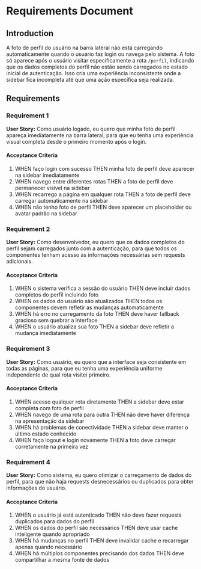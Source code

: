 # Requirements Document

## Introduction

A foto de perfil do usuário na barra lateral não está carregando automaticamente quando o usuário faz login ou navega pelo sistema. A foto só aparece após o usuário visitar especificamente a rota `/perfil`, indicando que os dados completos do perfil não estão sendo carregados no estado inicial de autenticação. Isso cria uma experiência inconsistente onde a sidebar fica incompleta até que uma ação específica seja realizada.

## Requirements

### Requirement 1

**User Story:** Como usuário logado, eu quero que minha foto de perfil apareça imediatamente na barra lateral, para que eu tenha uma experiência visual completa desde o primeiro momento após o login.

#### Acceptance Criteria

1. WHEN faço login com sucesso THEN minha foto de perfil deve aparecer na sidebar imediatamente
2. WHEN navego entre diferentes rotas THEN a foto de perfil deve permanecer visível na sidebar
3. WHEN recarrego a página em qualquer rota THEN a foto de perfil deve carregar automaticamente na sidebar
4. WHEN não tenho foto de perfil THEN deve aparecer um placeholder ou avatar padrão na sidebar

### Requirement 2

**User Story:** Como desenvolvedor, eu quero que os dados completos do perfil sejam carregados junto com a autenticação, para que todos os componentes tenham acesso às informações necessárias sem requests adicionais.

#### Acceptance Criteria

1. WHEN o sistema verifica a sessão do usuário THEN deve incluir dados completos do perfil incluindo foto
2. WHEN os dados do usuário são atualizados THEN todos os componentes devem refletir as mudanças automaticamente
3. WHEN há erro no carregamento da foto THEN deve haver fallback gracioso sem quebrar a interface
4. WHEN o usuário atualiza sua foto THEN a sidebar deve refletir a mudança imediatamente

### Requirement 3

**User Story:** Como usuário, eu quero que a interface seja consistente em todas as páginas, para que eu tenha uma experiência uniforme independente de qual rota visitei primeiro.

#### Acceptance Criteria

1. WHEN acesso qualquer rota diretamente THEN a sidebar deve estar completa com foto de perfil
2. WHEN navego de uma rota para outra THEN não deve haver diferença na apresentação da sidebar
3. WHEN há problemas de conectividade THEN a sidebar deve manter o último estado conhecido
4. WHEN faço logout e login novamente THEN a foto deve carregar corretamente na primeira vez

### Requirement 4

**User Story:** Como sistema, eu quero otimizar o carregamento de dados do perfil, para que não haja requests desnecessários ou duplicados para obter informações do usuário.

#### Acceptance Criteria

1. WHEN o usuário já está autenticado THEN não deve fazer requests duplicados para dados do perfil
2. WHEN os dados do perfil são necessários THEN deve usar cache inteligente quando apropriado
3. WHEN há mudanças no perfil THEN deve invalidar cache e recarregar apenas quando necessário
4. WHEN há múltiplos componentes precisando dos dados THEN deve compartilhar a mesma fonte de dados